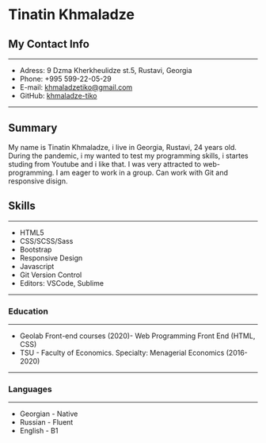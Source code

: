 # Tinatin Khmaladze

## My Contact Info 

---

- Adress: 9 Dzma Kherkheulidze st.5, Rustavi, Georgia
- Phone: +995 599-22-05-29
- E-mail: khmaladzetiko@gmail.com
- GitHub: <a href=https://github.com/khmaladze-tiko>khmaladze-tiko</a>

---

## Summary

My name is Tinatin Khmaladze, i live in Georgia, Rustavi, 24 years old. During the pandemic, i my wanted to test my programming skills, i startes studing from Youtube and i like that. I was very attracted to web-programming. I am eager to work in a group. Can work with Git and responsive disign.

## Skills

---

- HTML5
- CSS/SCSS/Sass
- Bootstrap
- Responsive Design
- Javascript
- Git Version Control
- Editors: VSCode, Sublime

---

### Education
---
- Geolab Front-end courses (2020)- Web Programming Front End (HTML, CSS)
- TSU - Faculty of Economics. Specialty: Menagerial Economics (2016-2020)


---
### Languages
---
- Georgian - Native
- Russian - Fluent
- English - B1
